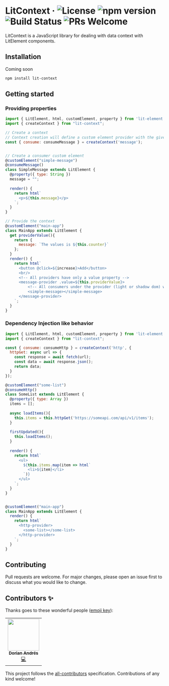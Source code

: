 
# LitContext &middot; ![License](https://img.shields.io/badge/license-MIT-blue.svg) ![npm version](https://img.shields.io/npm/v/lit-context.svg?style=flat) ![Build Status](https://travis-ci.org/doriandres/lit-context.svg?branch=master) ![PRs Welcome](https://img.shields.io/badge/PRs-welcome-brightgreen.svg)

LitContext is a JavaScript library for dealing with data context with LitElement components.

## Installation

Coming soon

```bash
npm install lit-context
```

## Getting started

### Providing properties

```javascript
import { LitElement, html, customElement, property } from 'lit-element';
import { createContext } from "lit-context";

// Create a context
// Context creation will define a custom element provider with the given name <message-provider>
const { consume: consumeMessage } = createContext('message');


// Create a consumer custom element
@customElement("simple-message")
@consumeMessage()
class SimpleMessage extends LitElement {
  @property({ type: String })
  message = "";
  
  render() {
    return html`      
      <p>${this.message}</p>
    `;
  }
}

// Provide the context
@customElement("main-app")
class MainApp extends LitElement {
  get providerValue(){
    return { 
      message: `The values is ${this.counter}` 
    };
  }
  render() {    
    return html`      
      <button @click=${increase}>Add</button>
      <br/>      
      <!-- All providers have only a value property -->
      <message-provider .value=${this.providerValue}>
          <!-- All consumers under the provider (light or shadow dom) will get updates (even if they are slotted or inside another custom element) -->
          <simple-message></simple-message>
      </message-provider>
    `;
  }
}  

```


### Dependency Injection like behavior

```javascript
import { LitElement, html, customElement, property } from 'lit-element';
import { createContext } from "lit-context";

const { consume: consumeHttp } = createContext('http', {
  httpGet: async url => {
    const response = await fetch(url);
    const data = await response.json();
    return data;
  }
});

@customElement("some-list")
@consumeHttp()
class SomeList extends LitElement {
  @property({ type: Array })
  items = [];
  
  async loadItems(){
    this.items = this.httpGet('https://someapi.com/api/v1/items');
  }
  
  firstUpdated(){
    this.loadItems();
  }
  
  render() {
    return html`      
      <ul>
        ${this.items.map(item => html`
          <li>${item}</li>
        `)}
      </ul>
    `;
  }
}


@customElement("main-app")
class MainApp extends LitElement {
  render() {    
    return html`      
      <http-provider>
        <some-list></some-list>
      </http-provider>
    `;
  }
}

```

## Contributing
Pull requests are welcome. For major changes, please open an issue first to discuss what you would like to change.

## Contributors ✨

Thanks goes to these wonderful people ([emoji key](https://allcontributors.org/docs/en/emoji-key)):

<!-- ALL-CONTRIBUTORS-LIST:START - Do not remove or modify this section -->
<!-- prettier-ignore-start -->
<!-- markdownlint-disable -->
<table>
  <tr>
    <td align="center"><a href="https://github.com/doriandres"><img src="https://avatars0.githubusercontent.com/u/19631146?v=4" width="100px;" alt=""/><br /><sub><b>Dorian Andrés</b></sub></a><br /><a href="https://github.com/doriandres/lit-context/commits?author=doriandres" title="Code">💻</a></td>
  </tr>
</table>

<!-- markdownlint-enable -->
<!-- prettier-ignore-end -->
<!-- ALL-CONTRIBUTORS-LIST:END -->

This project follows the [all-contributors](https://github.com/all-contributors/all-contributors) specification. Contributions of any kind welcome!
